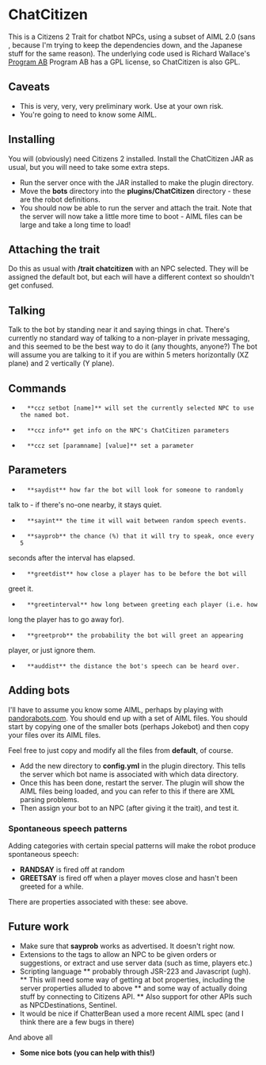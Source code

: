 # ChatCitizen
This is a Citizens 2 Trait for chatbot NPCs, using a subset of AIML
2.0 (sans <sraix>, because I'm trying to keep the dependencies down,
and the Japanese stuff for the same reason). The underlying code used is Richard Wallace's
[Program AB](http://alicebot.blogspot.co.uk/2013/01/program-ab-aiml-20-reference.html)
Program AB has a GPL license, so ChatCitizen is also GPL.

## Caveats
* This is very, very, very preliminary work. Use at your own risk.
* You're going to need to know some AIML.


## Installing
You will (obviously) need Citizens 2 installed. Install the ChatCitizen JAR as usual, but you will need to take some extra steps. 
* Run the server once with the JAR installed to make the plugin directory.
* Move the **bots** directory into the **plugins/ChatCitizen** directory - these are the robot definitions.
* You should now be able to run the server and attach the trait. Note that the server will now take a little more time to boot - AIML files can be large and take a long time to load!

## Attaching the trait
Do this as usual with **/trait chatcitizen** with an NPC selected. They will be assigned the default bot, but each will have a different context so shouldn't get confused.

## Talking
Talk to the bot by standing near it and saying things in chat. There's
currently no standard way of talking to a non-player in private messaging, and
this seemed to be the best way to do it (any thoughts, anyone?) The bot will
assume you are talking to it if you are within 5 meters horizontally (XZ
plane) and 2 vertically (Y plane).



## Commands
*       **ccz setbot [name]** will set the currently selected NPC to use the named bot.
*       **ccz info** get info on the NPC's ChatCitizen parameters
*       **ccz set [paramname] [value]** set a parameter

## Parameters
*       **saydist** how far the bot will look for someone to randomly
talk to - if there's no-one nearby, it stays quiet.
*       **sayint** the time it will wait between random speech events.
*       **sayprob** the chance (%) that it will try to speak, once every 5
seconds after the interval has elapsed.
*       **greetdist** how close a player has to be before the bot will
greet it.
*       **greetinterval** how long between greeting each player (i.e. how
long the player has to go away for).
*       **greetprob** the probability the bot will greet an appearing
player, or just ignore them.
*       **auddist** the distance the bot's speech can be heard over.


## Adding bots
I'll have to assume you know some AIML, perhaps by playing with [pandorabots.com](http://pandorabots.com). 
You should end up with a set of AIML files. You should start by copying one of the smaller bots (perhaps Jokebot) and then
copy your files over its AIML files.

Feel free to just copy and modify all the files from **default**, of course. 
* Add the new directory to **config.yml** in the plugin directory. This tells the server which bot name is associated with which data directory.
* Once this has been done, restart the server. The plugin will show the AIML files being loaded, and you can refer to this if there are XML parsing problems.
* Then assign your bot to an NPC (after giving it the trait), and test it.

### Spontaneous speech patterns
Adding categories with certain special patterns will make the robot
produce spontaneous speech:
* **RANDSAY** is fired off at random
* **GREETSAY** is fired off when a player moves close and hasn't been greeted for a while.

There are properties associated with these: see above.


## Future work
* Make sure that **sayprob** works as advertised. It doesn't right now.
* Extensions to the tags to allow an NPC to be given orders or suggestions,
or extract and use server data (such as time, players etc.)
* Scripting language
** probably through JSR-223 and Javascript (ugh).
** This will need some way of getting at bot properties, including the
server properties alluded to above
** and some way of actually doing stuff by connecting to Citizens API.
** Also support for other APIs such as NPCDestinations, Sentinel.
* It would be nice if ChatterBean used a more recent AIML spec (and I think there are a few bugs in there)

And above all
* **Some nice bots (you can help with this!)**


